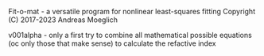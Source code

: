 Fit-o-mat - a versatile program for nonlinear least-squares fitting Copyright (C) 2017-2023  Andreas Moeglich


v001alpha - only a first try to combine all mathematical possible equations (oc only those that make sense) to calculate the refactive index
